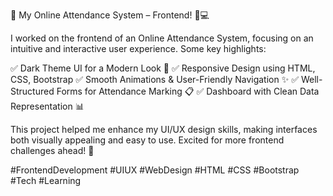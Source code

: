 🚀 My Online Attendance System – Frontend! 🎨💻

I worked on the frontend of an Online Attendance System, focusing on an intuitive and interactive user experience. Some key highlights:

✅ Dark Theme UI for a Modern Look 🌙
✅ Responsive Design using HTML, CSS, Bootstrap
✅ Smooth Animations & User-Friendly Navigation ✨
✅ Well-Structured Forms for Attendance Marking 📋
✅ Dashboard with Clean Data Representation 📊

This project helped me enhance my UI/UX design skills, making interfaces both visually appealing and easy to use. Excited for more frontend challenges ahead! 🚀

#FrontendDevelopment #UIUX #WebDesign #HTML #CSS #Bootstrap #Tech #Learning








